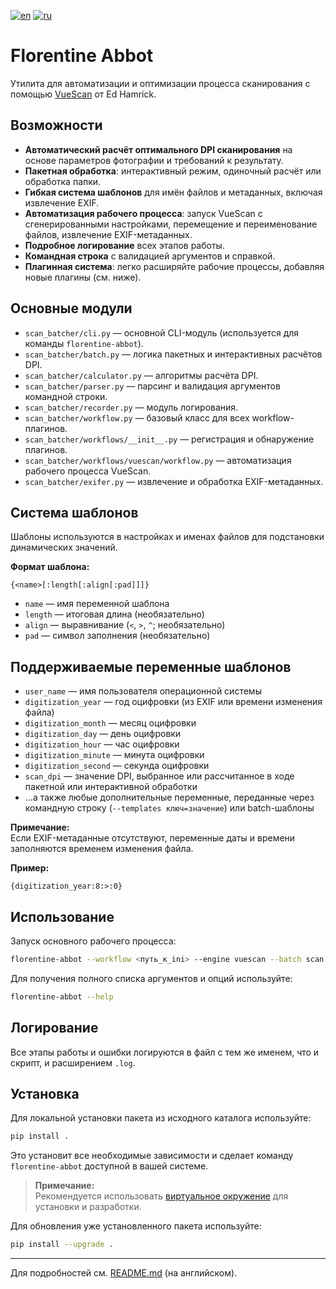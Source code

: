 [![en](https://img.shields.io/badge/lang-en-red.svg)](https://github.com/nalivayev/florentine_abbot/blob/master/README.md)
[![ru](https://img.shields.io/badge/lang-ru-yellow.svg)](https://github.com/nalivayev/florentine_abbot/blob/master/README.ru.md)

# Florentine Abbot

Утилита для автоматизации и оптимизации процесса сканирования с помощью [VueScan](https://www.hamrick.com) от Ed Hamrick.

## Возможности

- **Автоматический расчёт оптимального DPI сканирования** на основе параметров фотографии и требований к результату.
- **Пакетная обработка**: интерактивный режим, одиночный расчёт или обработка папки.
- **Гибкая система шаблонов** для имён файлов и метаданных, включая извлечение EXIF.
- **Автоматизация рабочего процесса**: запуск VueScan с сгенерированными настройками, перемещение и переименование файлов, извлечение EXIF-метаданных.
- **Подробное логирование** всех этапов работы.
- **Командная строка** с валидацией аргументов и справкой.
- **Плагинная система**: легко расширяйте рабочие процессы, добавляя новые плагины (см. ниже).

## Основные модули

- `scan_batcher/cli.py` — основной CLI-модуль (используется для команды `florentine-abbot`).
- `scan_batcher/batch.py` — логика пакетных и интерактивных расчётов DPI.
- `scan_batcher/calculator.py` — алгоритмы расчёта DPI.
- `scan_batcher/parser.py` — парсинг и валидация аргументов командной строки.
- `scan_batcher/recorder.py` — модуль логирования.
- `scan_batcher/workflow.py` — базовый класс для всех workflow-плагинов.
- `scan_batcher/workflows/__init__.py` — регистрация и обнаружение плагинов.
- `scan_batcher/workflows/vuescan/workflow.py` — автоматизация рабочего процесса VueScan.
- `scan_batcher/exifer.py` — извлечение и обработка EXIF-метаданных.

## Система шаблонов

Шаблоны используются в настройках и именах файлов для подстановки динамических значений.

**Формат шаблона:**

```
{<name>[:length[:align[:pad]]]}
```

- `name` — имя переменной шаблона  
- `length` — итоговая длина (необязательно)  
- `align` — выравнивание (`<`, `>`, `^`; необязательно)  
- `pad` — символ заполнения (необязательно)  

## Поддерживаемые переменные шаблонов

- `user_name` — имя пользователя операционной системы  
- `digitization_year` — год оцифровки (из EXIF или времени изменения файла)  
- `digitization_month` — месяц оцифровки  
- `digitization_day` — день оцифровки  
- `digitization_hour` — час оцифровки  
- `digitization_minute` — минута оцифровки  
- `digitization_second` — секунда оцифровки  
- `scan_dpi` — значение DPI, выбранное или рассчитанное в ходе пакетной или интерактивной обработки  
- ...а также любые дополнительные переменные, переданные через командную строку (`--templates ключ=значение`) или batch-шаблоны

**Примечание:**  
Если EXIF-метаданные отсутствуют, переменные даты и времени заполняются временем изменения файла.

**Пример:**
```
{digitization_year:8:>:0}
```

## Использование

Запуск основного рабочего процесса:

```sh
florentine-abbot --workflow <путь_к_ini> --engine vuescan --batch scan --min-dpi 300 --max-dpi 4800 --dpis 600 1200 2400 4800
```

Для получения полного списка аргументов и опций используйте:

```sh
florentine-abbot --help
```

## Логирование

Все этапы работы и ошибки логируются в файл с тем же именем, что и скрипт, и расширением `.log`.

## Установка

Для локальной установки пакета из исходного каталога используйте:

```sh
pip install .
```

Это установит все необходимые зависимости и сделает команду `florentine-abbot` доступной в вашей системе.

> **Примечание:**  
> Рекомендуется использовать [виртуальное окружение](https://docs.python.org/3/library/venv.html) для установки и разработки.

Для обновления уже установленного пакета используйте:

```sh
pip install --upgrade .
```

---

Для подробностей см. [README.md](README.md) (на английском).
